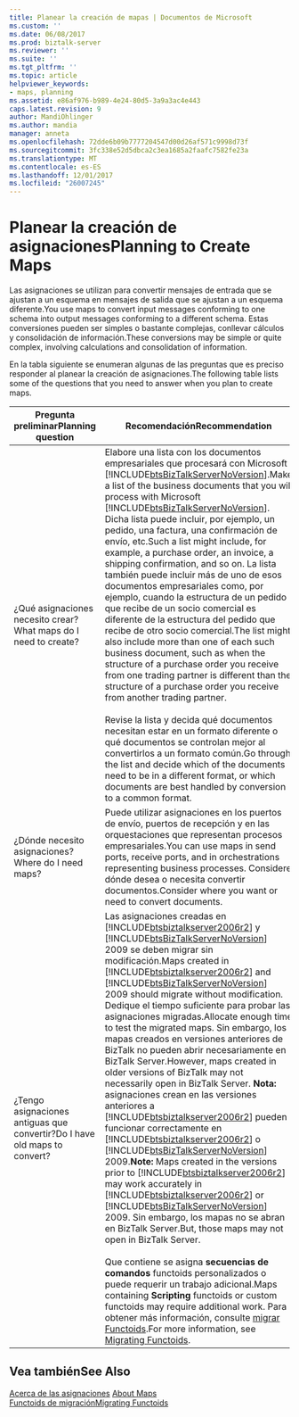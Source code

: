 ```yaml
---
title: Planear la creación de mapas | Documentos de Microsoft
ms.custom: ''
ms.date: 06/08/2017
ms.prod: biztalk-server
ms.reviewer: ''
ms.suite: ''
ms.tgt_pltfrm: ''
ms.topic: article
helpviewer_keywords:
- maps, planning
ms.assetid: e86af976-b989-4e24-80d5-3a9a3ac4e443
caps.latest.revision: 9
author: MandiOhlinger
ms.author: mandia
manager: anneta
ms.openlocfilehash: 72dde6b09b7777204547d00d26af571c9998d73f
ms.sourcegitcommit: 3fc338e52d5dbca2c3ea1685a2faafc7582fe23a
ms.translationtype: MT
ms.contentlocale: es-ES
ms.lasthandoff: 12/01/2017
ms.locfileid: "26007245"
---
```

# <a name="planning-to-create-maps"></a><span data-ttu-id="f3fd8-102">Planear la creación de asignaciones</span><span class="sxs-lookup"><span data-stu-id="f3fd8-102">Planning to Create Maps</span></span>
<span data-ttu-id="f3fd8-103">Las asignaciones se utilizan para convertir mensajes de entrada que se ajustan a un esquema en mensajes de salida que se ajustan a un esquema diferente.</span><span class="sxs-lookup"><span data-stu-id="f3fd8-103">You use maps to convert input messages conforming to one schema into output messages conforming to a different schema.</span></span> <span data-ttu-id="f3fd8-104">Estas conversiones pueden ser simples o bastante complejas, conllevar cálculos y consolidación de información.</span><span class="sxs-lookup"><span data-stu-id="f3fd8-104">These conversions may be simple or quite complex, involving calculations and consolidation of information.</span></span>  
  
 <span data-ttu-id="f3fd8-105">En la tabla siguiente se enumeran algunas de las preguntas que es preciso responder al planear la creación de asignaciones.</span><span class="sxs-lookup"><span data-stu-id="f3fd8-105">The following table lists some of the questions that you need to answer when you plan to create maps.</span></span>  
  
|<span data-ttu-id="f3fd8-106">Pregunta preliminar</span><span class="sxs-lookup"><span data-stu-id="f3fd8-106">Planning question</span></span>|<span data-ttu-id="f3fd8-107">Recomendación</span><span class="sxs-lookup"><span data-stu-id="f3fd8-107">Recommendation</span></span>|  
|-----------------------|--------------------|  
|<span data-ttu-id="f3fd8-108">¿Qué asignaciones necesito crear?</span><span class="sxs-lookup"><span data-stu-id="f3fd8-108">What maps do I need to create?</span></span>|<span data-ttu-id="f3fd8-109">Elabore una lista con los documentos empresariales que procesará con Microsoft [!INCLUDE[btsBizTalkServerNoVersion](../includes/btsbiztalkservernoversion-md.md)].</span><span class="sxs-lookup"><span data-stu-id="f3fd8-109">Make a list of the business documents that you will process with Microsoft [!INCLUDE[btsBizTalkServerNoVersion](../includes/btsbiztalkservernoversion-md.md)].</span></span> <span data-ttu-id="f3fd8-110">Dicha lista puede incluir, por ejemplo, un pedido, una factura, una confirmación de envío, etc.</span><span class="sxs-lookup"><span data-stu-id="f3fd8-110">Such a list might include, for example, a purchase order, an invoice, a shipping confirmation, and so on.</span></span> <span data-ttu-id="f3fd8-111">La lista también puede incluir más de uno de esos documentos empresariales como, por ejemplo, cuando la estructura de un pedido que recibe de un socio comercial es diferente de la estructura del pedido que recibe de otro socio comercial.</span><span class="sxs-lookup"><span data-stu-id="f3fd8-111">The list might also include more than one of each such business document, such as when the structure of a purchase order you receive from one trading partner is different than the structure of a purchase order you receive from another trading partner.</span></span><br /><br /> <span data-ttu-id="f3fd8-112">Revise la lista y decida qué documentos necesitan estar en un formato diferente o qué documentos se controlan mejor al convertirlos a un formato común.</span><span class="sxs-lookup"><span data-stu-id="f3fd8-112">Go through the list and decide which of the documents need to be in a different format, or which documents are best handled by conversion to a common format.</span></span>|  
|<span data-ttu-id="f3fd8-113">¿Dónde necesito asignaciones?</span><span class="sxs-lookup"><span data-stu-id="f3fd8-113">Where do I need maps?</span></span>|<span data-ttu-id="f3fd8-114">Puede utilizar asignaciones en los puertos de envío, puertos de recepción y en las orquestaciones que representan procesos empresariales.</span><span class="sxs-lookup"><span data-stu-id="f3fd8-114">You can use maps in send ports, receive ports, and in orchestrations representing business processes.</span></span> <span data-ttu-id="f3fd8-115">Considere dónde desea o necesita convertir documentos.</span><span class="sxs-lookup"><span data-stu-id="f3fd8-115">Consider where you want or need to convert documents.</span></span>|  
|<span data-ttu-id="f3fd8-116">¿Tengo asignaciones antiguas que convertir?</span><span class="sxs-lookup"><span data-stu-id="f3fd8-116">Do I have old maps to convert?</span></span>|<span data-ttu-id="f3fd8-117">Las asignaciones creadas en [!INCLUDE[btsbiztalkserver2006r2](../includes/btsbiztalkserver2006r2-md.md)] y [!INCLUDE[btsBizTalkServerNoVersion](../includes/btsbiztalkservernoversion-md.md)] 2009 se deben migrar sin modificación.</span><span class="sxs-lookup"><span data-stu-id="f3fd8-117">Maps created in [!INCLUDE[btsbiztalkserver2006r2](../includes/btsbiztalkserver2006r2-md.md)] and [!INCLUDE[btsBizTalkServerNoVersion](../includes/btsbiztalkservernoversion-md.md)] 2009 should migrate without modification.</span></span> <span data-ttu-id="f3fd8-118">Dedique el tiempo suficiente para probar las asignaciones migradas.</span><span class="sxs-lookup"><span data-stu-id="f3fd8-118">Allocate enough time to test the migrated maps.</span></span> <span data-ttu-id="f3fd8-119">Sin embargo, los mapas creados en versiones anteriores de BizTalk no pueden abrir necesariamente en BizTalk Server.</span><span class="sxs-lookup"><span data-stu-id="f3fd8-119">However, maps created in older versions of BizTalk may not necessarily open in BizTalk Server.</span></span> <span data-ttu-id="f3fd8-120">**Nota:** asignaciones crean en las versiones anteriores a [!INCLUDE[btsbiztalkserver2006r2](../includes/btsbiztalkserver2006r2-md.md)] pueden funcionar correctamente en [!INCLUDE[btsbiztalkserver2006r2](../includes/btsbiztalkserver2006r2-md.md)] o [!INCLUDE[btsBizTalkServerNoVersion](../includes/btsbiztalkservernoversion-md.md)] 2009.</span><span class="sxs-lookup"><span data-stu-id="f3fd8-120">**Note:**  Maps created in the versions prior to [!INCLUDE[btsbiztalkserver2006r2](../includes/btsbiztalkserver2006r2-md.md)] may work accurately in [!INCLUDE[btsbiztalkserver2006r2](../includes/btsbiztalkserver2006r2-md.md)] or [!INCLUDE[btsBizTalkServerNoVersion](../includes/btsbiztalkservernoversion-md.md)] 2009.</span></span> <span data-ttu-id="f3fd8-121">Sin embargo, los mapas no se abran en BizTalk Server.</span><span class="sxs-lookup"><span data-stu-id="f3fd8-121">But, those maps may not open in BizTalk Server.</span></span> <br /><br /> <span data-ttu-id="f3fd8-122">Que contiene se asigna **secuencias de comandos** functoids personalizados o puede requerir un trabajo adicional.</span><span class="sxs-lookup"><span data-stu-id="f3fd8-122">Maps containing **Scripting** functoids or custom functoids may require additional work.</span></span> <span data-ttu-id="f3fd8-123">Para obtener más información, consulte [migrar Functoids](../core/migrating-functoids.md).</span><span class="sxs-lookup"><span data-stu-id="f3fd8-123">For more information, see [Migrating Functoids](../core/migrating-functoids.md).</span></span>|  
  
## <a name="see-also"></a><span data-ttu-id="f3fd8-124">Vea también</span><span class="sxs-lookup"><span data-stu-id="f3fd8-124">See Also</span></span>  
 <span data-ttu-id="f3fd8-125">[Acerca de las asignaciones](../core/about-maps.md) </span><span class="sxs-lookup"><span data-stu-id="f3fd8-125">[About Maps](../core/about-maps.md) </span></span>  
 [<span data-ttu-id="f3fd8-126">Functoids de migración</span><span class="sxs-lookup"><span data-stu-id="f3fd8-126">Migrating Functoids</span></span>](../core/migrating-functoids.md)